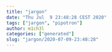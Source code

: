 ```yaml
---
title: "jargon"
date: "Thu Jul  9 23:48:28 CEST 2020"
tags: ["jargon", "pipotron"]
author: m1ch3l
categories: ["generated"]
slug: "jargon/2020-07-09-23:48:28"
---
```




